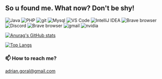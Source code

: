 ## So u found me. What now? Don't be shy!


<p>
  <img alt="Java" src="https://img.shields.io/badge/Java-ED8B00?style=for-the-badge&logo=java&logoColor=white" />
  <img alt="PHP" src="https://img.shields.io/badge/PHP-777BB4?style=for-the-badge&logo=php&logoColor=white" />
  <img alt="git" src="https://img.shields.io/badge/-Git-F05032?style=for-the-badge&logo=git&logoColor=white" />
  <img alt="Mysql" src="https://img.shields.io/badge/MySQL-00000F?style=for-the-badge&logo=mysql&logoColor=white" />
  <img alt="VS Code" src="https://img.shields.io/badge/VSCode-1f425f?style=for-the-badge&logo=VisualStudioCode&logoColor=white" />
  <img alt="IntelliJ IDEA" src="https://img.shields.io/badge/IntelliJ IDEA-000000?style=for-the-badge&logo=intellijidea&logoColor=white" />
  <img alt="Brave browser" src="https://img.shields.io/badge/-Brave_Browser-FB542B?style=for-the-badge&logo=brave&logoColor=white" />
  <img alt="Discord" src="https://img.shields.io/badge/Discord-7289DA?style=for-the-badge&logo=discord&logoColor=white" />
  <img alt="Brave browser" src="https://img.shields.io/badge/Discord-7289DA?style=for-the-badge&logo=discord&logoColor=white" />
  <img alt="gmail" src="https://img.shields.io/badge/Gmail-D14836?style=for-the-badge&logo=gmail&logoColor=white" />
  <img alt="nvidia" src="https://img.shields.io/badge/NVIDIA-GTX1060-76B900?style=for-the-badge&logo=nvidia&logoColor=white" />
</p>

[![Anurag's GitHub stats](https://github-readme-stats.vercel.app/api?username=xEdziu&count_private=true&show_icons=true&theme=dracula)](https://github.com/anuraghazra/github-readme-stats)

[![Top Langs](https://github-readme-stats.vercel.app/api/top-langs/?username=xEdziu&layout=compact&theme=dracula)](https://github.com/anuraghazra/github-readme-stats)

### 📫 How to reach me?
adrian.goral@gmail.com

<!--
**xEdziu/xEdziu** is a ✨ _special_ ✨ repository because its `README.md` (this file) appears on your GitHub profile.

Here are some ideas to get you started:

- 🔭 I’m currently working on ...
- 🌱 I’m currently learning ...
- 👯 I’m looking to collaborate on ...
- 🤔 I’m looking for help with ...
- 💬 Ask me about ...
- 📫 How to reach me: ...
- 😄 Pronouns: ...
- ⚡ Fun fact: ...
-->
